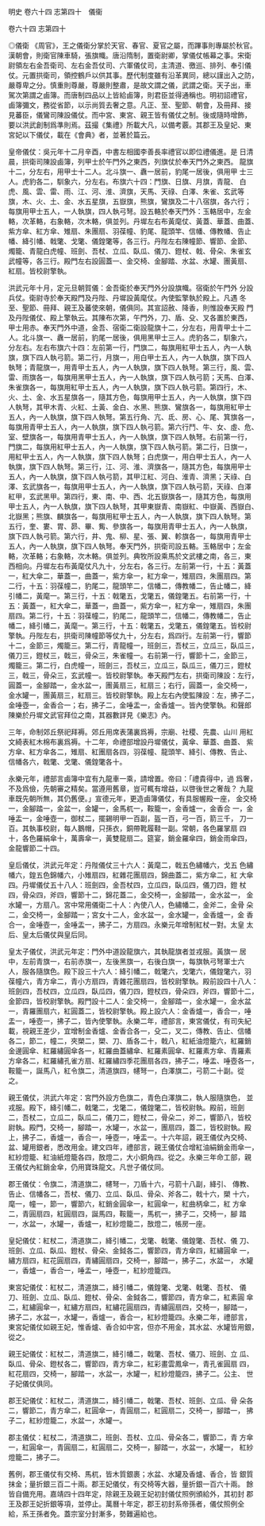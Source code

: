 明史
卷六十四
志第四十　儀衞

卷六十四 志第四十

◎儀衛 《周官》，王之儀衛分掌於天官、春官、夏官之屬，而蹕事則專屬於秋官。 漢朝會，則衛官陳車騎，張旗幟。唐沿隋制，置衛尉卿，掌儀仗帳幕之事。宋衛 尉領左右金吾衛司、左右金吾仗司、六軍儀仗司，主清道、徼巡、排列、奉引儀 仗。元置拱衛司，領控鶴戶以供其事。歷代制度雖有沿革異同，總以謹出入之防， 嚴尊卑之分。慎重則尊嚴，尊嚴則整肅，是故文謂之儀，武謂之衛。天子出，車 駕次第謂之鹵簿。而唐制四品以上皆給鹵簿，則君臣並得通稱也。明初詔禮官， 鹵簿彌文，務從省節，以示尚質去奢之意。凡正、至、聖節、朝會，及冊拜、接 見蕃臣，儀鸞司陳設儀仗。而中宮、東宮、親王皆有儀仗之制。後或隨時增飾， 要以洪武創制爲準則焉。茲撮《集禮》所載大凡，以備考覈。其郡王及皇妃、東 宮妃以下儀仗，載在《會典》者，並著於篇云。


皇帝儀仗：吳元年十二月辛酉，中書左相國李善長率禮官以即位禮儀進。是 日清晨，拱衛司陳設鹵簿，列甲士於午門外之東西，列旗仗於奉天門外之東西。 龍旗十二，分左右，用甲士十二人。北斗旗一、纛一居前，豹尾一居後，俱用甲 士三人。虎豹各二，馴象六，分左右。布旗六十四：門旗、日旗、月旗，青龍、 白虎、風、雲、雷、雨、江、河、淮、濟旗，天馬、天祿、白澤、朱雀、玄武等 旗，木、火、土、金、水五星旗，五嶽旗，熊旗，鸞旗及二十八宿旗，各六行； 每旗用甲士五人，一人執旗，四人執弓弩。設五輅於奉天門外：玉輅居中，左金 輅，次革輅，右象輅，次木輅，俱並列。丹墀左右布黃麾仗、黃蓋、華蓋、曲蓋、 紫方傘、紅方傘、雉扇、朱團扇、羽葆幢、豹尾、龍頭竿、信幡、傳教幡、告止 幡、絳引幡、戟氅、戈氅、儀鍠氅等，各三行。丹陛左右陳幢節、響節、金節、 燭籠、青龍白虎幢、班劍、吾杖、立瓜、臥瓜、儀刀、鐙杖、戟、骨朵、朱雀玄 武幢等，各三行。殿門左右設圓蓋一、金交椅、金腳踏、水盆、水罐、團黃扇、 紅扇。皆校尉擎執。


洪武元年十月，定元旦朝賀儀：金吾衛於奉天門外分設旗幟。宿衛於午門外 分設兵仗。衛尉寺於奉天殿門及丹陛、丹墀設黃麾仗。內使監擎執於殿上。凡遇 冬至、聖節、冊拜、親王及蕃使來朝，儀俱同。其宣詔赦、降香，則惟設奉天殿 門及丹陛儀仗、殿上擎執云。其陳布次第，午門外，刀、盾、殳、叉各置於東西， 甲士用赤。奉天門外中道，金吾、宿衛二衛設龍旗十二，分左右，用青甲士十二 人。北斗旗一、纛一居前，豹尾一居後，俱用黑甲士三人。虎豹各二，馴象六， 分左右。左右布旗六十四：左前第一行，門旗二，每旗用紅甲士五人，內一人執 旗，旗下四人執弓箭。第二行，月旗一，用白甲士五人，內一人執旗，旗下四人 執弩；青龍旗一，用青甲士五人，內一人執旗，旗下四人執弩。第三行，風、雲、 雷、雨旗各一，每旗用黑甲士五人，內一人執旗，旗下四人執弓箭；天馬、白澤、 朱雀旗各一，每旗用紅甲士五人，內一人執旗，旗下四人執弓箭。第四行，木、 火、土、金、水五星旗各一，隨其方色，每旗用甲士五人，內一人執旗，旗下四 人執弩，其甲木青、火紅、土黃、金白、水黑、熊旗、鸞旗各一，每旗用紅甲士 五人，內一人執旗，旗下四人執弩。第五行角、亢、氐、房、心、尾、箕旗各一， 每旗用青甲士五人，內一人執旗，旗下四人執弓箭。第六行鬥、牛、女、虛、危、 室、壁旗各一，每旗用青甲士五人，內一人執旗，旗下四人執弩。右前第一行， 門旗二，每旗用紅甲士五人，內一人執旗，旗下四人執弓箭。第二行，日旗一， 用紅甲士五人，內一人執旗，旗下四人執弩；白虎旗一，用白甲士五人，內一人 執旗，旗下四人執弩。第三行，江、河、淮、濟旗各一，隨其方色，每旗用甲士 五人，內一人執旗，旗下四人執弓箭，其甲江紅、河白、淮青、濟黑；天祿、白 澤、玄武旗各一，每旗用甲士五人，內一人執旗，旗下四人執弓箭，天祿、白澤 紅甲，玄武黑甲。第四行，東、南、中、西、北五嶽旗各一，隨其方色，每旗用 甲士五人，內一人執旗，旗下四人執弩，其甲東嶽青、南嶽紅、中嶽黃、西嶽白、 北嶽黑；熊旗、麟旗各一，每旗用紅甲士五人，內一人執旗，旗下四人執弩。第 五行，奎、婁、胃、昴、畢、觜、參旗各一，每旗用青甲士五人，內一人執旗， 旗下四人執弓箭。第六行，井、鬼、柳、星、張、翼、軫旗各一，每旗用青甲士 五人，內一人執旗，旗下四人執弩。奉天門外，拱衛司設五輅。玉輅居中；左金 輅，次革輅；右象輅，次木輅。俱並列。典牧所設乘馬於文武樓之南，各三，東 西相向。丹墀左右布黃麾仗凡九十，分左右，各三行。左前第一行，十五：黃蓋 一，紅大傘二，華蓋一，曲蓋一，紫方傘一，紅方傘一，雉扇四，朱團扇四。第 二行，十五：羽葆幢二，豹尾二，龍頭竿二，信幡二，傳教幡二，告止幡二，絳 引幡二，黃麾一。第三行，十五：戟氅五，戈氅五，儀鍠氅五。右前第一行，十 五：黃蓋一，紅大傘二，華蓋一，曲蓋一，紫方傘一，紅方傘一，雉扇四，朱團 扇四。第二行，十五：羽葆幢二，豹尾二，龍頭竿二，信幡二，傳教幡二，告止 幡二，絳引幡二，黃麾一。第三行，十五：戟氅五，戈氅五，儀鍠氅五。皆校尉 擎執。丹陛左右，拱衛司陳幢節等仗九十，分左右，爲四行。左前第一行，響節 十二，金節三，燭籠三。第二行，青龍幢一，班劍三，吾杖三，立瓜三，臥瓜三， 儀刀三，鐙杖三，戟三，骨朵三，朱雀幢一。右前第一行，響節十二，金節三， 燭籠三。第二行，白虎幢一，班劍三，吾杖三，立瓜三，臥瓜三，儀刀三，鐙杖 三，戟三，骨朵三，玄武幢一。皆校尉擎執。奉天殿門左右，拱衛司陳設：左行， 圓蓋一，金腳踏一，金水盆一，團黃扇三，紅扇三；右行，圓蓋一，金交椅一， 金水罐一，團黃扇三，紅扇三。皆校尉擎執。殿上左右內使監陳設：左，拂子二， 金唾壺一，金香合一；右，拂子二，金唾盂一，金香爐一。皆內使擎執。和聲郎 陳樂於丹墀文武官拜位之南，其器數詳見《樂志》內。


三年，命制郊丘祭祀拜褥。郊丘用席表蒲裏爲褥，宗廟、社稷、先農、山川 用紅文綺表紅木棉布裏爲褥。十二年，命禮部增設丹墀儀仗，黃傘、華蓋、曲蓋、 紫方傘、紅方傘各二，雉扇、紅團扇各四，羽葆幢、龍頭竿、絳引、傳教、告止、 信幡各六，戟氅、戈氅、儀鍠氅各十。


永樂元年，禮部言鹵簿中宜有九龍車一乘，請增置。帝曰：「禮貴得中，過 爲奢，不及爲儉，先朝審之精矣。當遵用舊章，豈可輒有增益，以啓後世之奢哉？ 九龍車既先朝所無，其仍舊便。」宣德元年，更造鹵簿儀仗，有具服幄殿一座， 金交椅一，金腳踏一，金盆一，金罐一，金馬杌一，鞍籠一，金香爐一，金香合 一，金唾盂一，金唾壺一，御杖二，擺錫明甲一百副，盔一百，弓一百，箭三千， 刀一百。其執事校尉，每人鵝帽，只孫衣，銅帶靴履鞋一副。常朝，各色羅掌扇 四十，各色羅絹傘十，萬壽傘一，黃雙龍扇二。筵宴，銷金羅傘四，銷金雨傘四， 金龍響節二十四。


皇后儀仗，洪武元年定：丹陛儀仗三十六人：黃麾二，戟五色繡幡六，戈五 色繡幡六，鍠五色錦幡六，小雉扇四，紅雜花團扇四，錦曲蓋二，紫方傘二，紅 大傘四。丹墀儀仗五十八人：班劍四，金吾杖四，立瓜四，臥瓜四，儀刀四，鐙 杖四，骨朵四，斧四，響節十二，錦花蓋二，金交椅一，金腳踏一，金水盆一， 金水罐一，方扇八。宮中常用儀衛二十人：內使八人，色繡幡二，金斧二，金骨 朵二，金交椅一，金腳踏一；宮女十二人，金水盆一，金水罐一，金香爐一，金 香合一，金唾壺一，金唾盂一，拂子二，方扇四。永樂元年增制紅杖一對。太皇 太后、皇太后儀仗與皇后同。


皇太子儀仗，洪武元年定：門外中道設龍旗六，其執龍旗者並戎服。黃旗一 居中，左前青旗一，右前赤旗一，左後黑旗一，右後白旗一，每旗執弓弩軍士六 人，服各隨旗色。殿下設三十六人：絳引幡二，戟氅六，戈氅六，儀鍠氅六，羽 葆幢六，青方傘二，青小方扇四，青雜花團扇四，皆校尉擎執。殿前設四十八人： 班劍四，吾杖四，立瓜四，臥瓜四，儀刀四，鐙杖四，骨朵四，斧四，響節十二， 金節四，皆校尉擎執。殿門設十二人：金交椅一，金腳踏一，金水罐一，金水盆 一，青羅團扇六，紅圓蓋二，皆校尉擎執。殿上設六人：金香爐一，香合一，唾 盂一，唾壺一，拂子二，皆內使擎執。永樂二年，禮部言，東宮儀仗，有司失紀 載，視親王差少，宜增制金香爐、金香合各一，殳二，叉二，傳教、告止、信幡 各二，節二，幢二，夾槊二，槊、刀、盾各二十，戟八，紅紙油燈籠六，紅羅銷 金邊圓傘、紅羅繡圓傘各一，紅羅曲蓋繡傘、紅羅素圓傘、紅羅素方傘、青羅素 方傘各二，紅羅繡孔雀方扇、紅羅繡四季花團扇各四，拂子二，唾盂、唾壺各一， 鞍籠一，誕馬八，紅令旗二，清道旗四，幰弩一，白澤旗二，弓箭二十副。從 之。


親王儀仗，洪武六年定：宮門外設方色旗二，青色白澤旗二，執人服隨旗色， 並戎服。殿下，絳引幡二，戟氅二，戈氅二，儀鍠氅二，皆校尉執。殿前，班劍 二，吾杖二，立瓜二，臥瓜二，儀刀二，鐙杖二，骨朵二，斧二，響節八，皆校 尉執。殿門，交椅一，腳踏一，水罐一，水盆一，團扇四，蓋二，皆校尉執。殿 上，拂子二，香爐一，香合一，唾壺一，唾盂一。十六年詔，親王儀仗內交椅、 盆、罐用銀者，悉改用金。建文四年，禮部言，親王儀仗合增紅油絹銷金雨傘一， 紅紗燈籠、紅油紙燈籠各四，敔燈二，大小銅角四。從之。永樂三年命工部，親 王儀仗內紅銷金傘，仍用寶珠龍文。凡世子儀仗同。


郡王儀仗：令旗二，清道旗二，幰弩一，刀盾十六，弓箭十八副，絳引、 傳教、告止、信幡各二，吾杖、儀刀、立瓜、臥瓜、骨朵、斧各二，戟十六，槊 十六，麾一，幢一，節一，響節六，紅銷金圓傘一，紅圓傘一，紅曲柄傘二，紅 方傘二，青圓扇四，紅圓扇四，誕馬四，鞍籠一，馬杌一，拂子二，交椅一，腳 踏一，水盆一，水罐一，香爐一，紅紗燈籠二，敔燈二，帳房一座。


皇妃儀仗：紅杖二，清道旗二，絳引幡二，戈氅、戟氅、儀鍠氅、吾杖、儀 刀、班劍、立瓜、臥瓜、鐙杖、骨朵、金鉞各二，響節四，青方傘四，紅繡圓傘 一，繡方扇四，紅花圓扇四，青繡圓扇四，交椅一，腳踏一，拂子二，水盆一， 水罐一，香爐一，香合一，唾盂一，唾壺一，紅紗燈籠四。


東宮妃儀仗：紅杖二，清道旗二，絳引幡二，儀鍠氅、戈氅、戟氅、吾杖、 儀刀、班劍、立瓜、臥瓜、鐙杖、骨朵、金鉞各二，響節四，青方傘二，紅素圓 傘二，紅繡圓傘一，紅繡方扇四，紅繡花圓扇四，青繡圓扇四，交椅一，腳踏一， 拂子二，水盆一，水罐一，香爐一，香合一，紅紗燈籠四。永樂二年，禮部言， 東宮妃儀仗如親王妃，惟香爐、香合如中宮，但亦不用金，其水盆、水罐皆用銀， 從之。


親王妃儀仗：紅杖二，清道旗二，絳引幡二，戟氅、吾杖、儀刀、班劍、立 瓜、臥瓜、骨朵、鐙杖各二，響節四，青方傘二，紅彩畫雲鳳傘一，青孔雀圓扇 四，紅花扇四，交椅一，腳踏一，水盆一，水罐一，紅紗燈籠四，拂子二。公主、 世子妃儀仗俱同。


郡王妃儀仗：紅杖二，清道旗二，絳引幡二，戟氅、吾杖、班劍、立瓜、骨 朵各二，響節二，青方傘二，紅圓傘一，青圓扇二，紅圓扇二，交椅一，腳踏一， 拂子二，紅紗燈籠二，水盆一，水罐一。


郡主儀仗：紅杖二，清道旗二，班劍、吾杖、立瓜、骨朵各二，響節二，青 方傘一，紅圓傘一，青圓扇二，紅圓扇二，交椅一，腳踏一，水盆一，水罐一， 紅紗燈籠二，拂子二。


舊例，郡王儀仗有交椅、馬杌，皆木質銀裹；水盆、水罐及香爐、香合，皆 銀質抹金；量折銀三百二十兩。郡王妃儀仗，有交椅等大器，量折銀一百六十兩。 餘皆自備充用。嘉靖四十四年定，除親王及親王妃初封儀仗照例頒給外，其初封 郡王及郡王妃折銀等項，並停止。萬曆十年定，郡王初封系帝孫者，儀仗照例全 給，系王孫者免。蓋宗室分封漸多，勢難遍給也。